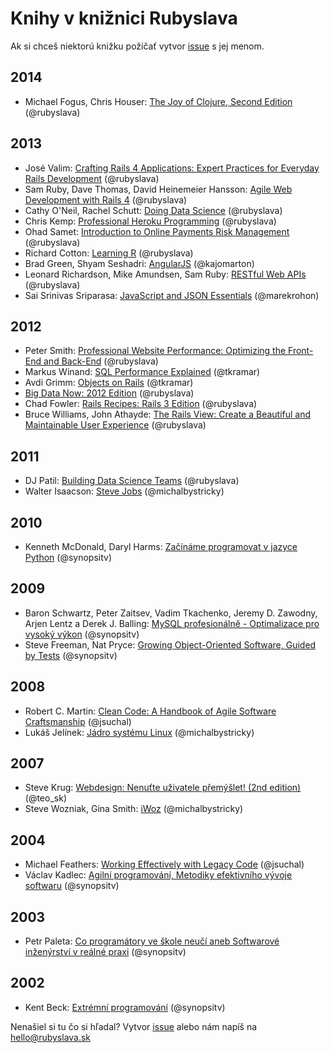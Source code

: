 Knihy v knižnici Rubyslava
==========================

Ak si chceš niektorú knižku požičať vytvor [issue](https://github.com/rubyslava/bookshelf/issues) s jej menom.

2014
----
- Michael Fogus, Chris Houser: [The Joy of Clojure, Second Edition](http://www.manning.com/fogus2/) (@rubyslava)

2013
----
- José Valim: [Crafting Rails 4 Applications: Expert Practices for Everyday Rails Development](http://www.amazon.com/Crafting-Rails-Applications-Practices-Development/dp/1937785556?tag=rubyslava0f-20) (@rubyslava)
- Sam Ruby, Dave Thomas, David Heinemeier Hansson: [Agile Web Development with Rails 4](http://www.amazon.com/Agile-Development-Rails-Facets-Ruby/dp/1937785564?tag=rubyslava0f-20) (@rubyslava)
- Cathy O'Neil, Rachel Schutt: [Doing Data Science](http://www.amazon.com/Doing-Data-Science-Straight-Frontline-ebook/dp/B00FRSNHDC?tag=rubyslava0f-20) (@rubyslava)
- Chris Kemp: [Professional Heroku Programming](http://www.amazon.com/Professional-Heroku-Programming-Wrox-Programmer/dp/1118508998?tag=rubyslava0f-20) (@rubyslava)
- Ohad Samet: [Introduction to Online Payments Risk Management](http://www.amazon.com/Introduction-Online-Payments-Management-ebook/dp/B00D9AR4MK/?tag=rubyslava0f-20) (@rubyslava)
- Richard Cotton: [Learning R](http://www.amazon.com/Learning-R-Richard-Cotton/dp/1449357105?tag=rubyslava0f-20) (@rubyslava)
- Brad Green, Shyam Seshadri: [AngularJS](http://www.amazon.com/AngularJS-Brad-Green/dp/1449344852?tag=rubyslava0f-20) (@kajomarton)
- Leonard Richardson, Mike Amundsen, Sam Ruby: [RESTful Web APIs](http://www.amazon.com/RESTful-Web-APIs-Leonard-Richardson/dp/1449358063?tag=rubyslava0f-20) (@rubyslava)
- Sai Srinivas Sriparasa: [JavaScript and JSON Essentials](http://www.packtpub.com/javascript-and-json-essentials/book) (@marekrohon)


2012
----
- Peter Smith: [Professional Website Performance: Optimizing the Front-End and Back-End](http://www.amazon.com/Professional-Website-Performance-Optimizing-Front-End/dp/1118487524?tag=rubyslava0f-20) (@rubyslava)
- Markus Winand: [SQL Performance Explained](http://www.amazon.com/SQL-Performance-Explained-Markus-Winand/dp/3950307826?tag=rubyslava0f-20) (@tkramar)
- Avdi Grimm: [Objects on Rails](http://objectsonrails.com/) (@tkramar)
- [Big Data Now: 2012 Edition](http://www.amazon.com/Big-Data-Now-Edition-ebook/dp/B0097E4EBQ/?tag=rubyslava0f-20) (@rubyslava)
- Chad Fowler: [Rails Recipes: Rails 3 Edition](http://www.amazon.com/Rails-Recipes-3-Chad-Fowler/dp/1934356778/?tag=rubyslava0f-20) (@rubyslava)
- Bruce Williams, John Athayde: [The Rails View: Create a Beautiful and Maintainable User Experience](http://www.amazon.com/Rails-View-Beautiful-Maintainable-Experience/dp/1934356875/?tag=rubyslava0f-20) (@rubyslava)


2011
----
- DJ Patil: [Building Data Science Teams](http://www.amazon.com/Building-Data-Science-Teams-ebook/dp/B005O4U3ZE?tag=rubyslava0f-20) (@rubyslava)
- Walter Isaacson: [Steve Jobs](http://www.martinus.sk/?uItem=111218) (@michalbystricky)

2010
----
- Kenneth McDonald, Daryl Harms: [Začínáme programovat v jazyce Python](http://knihy.cpress.cz/zaciname-programovat-v-jazyce-python-d2.html) (@synopsitv)

2009
----
- Baron Schwartz, Peter Zaitsev, Vadim Tkachenko, Jeremy D. Zawodny, Arjen Lentz a Derek J. Balling: [MySQL profesionálně - Optimalizace pro vysoký výkon](http://www.zonerpress.cz/mysql-profesionalne-optimalizace-pro-vysoky-vykon) (@synopsitv)
- Steve Freeman, Nat Pryce: [Growing Object-Oriented Software, Guided by Tests](http://www.amazon.com/Growing-Object-Oriented-Software-Guided-Tests/dp/0321503627?tag=rubyslava0f-20) (@synopsitv)

2008
----
- Robert C. Martin: [Clean Code: A Handbook of Agile Software Craftsmanship](http://www.amazon.com/Clean-Code-Handbook-Software-Craftsmanship/dp/0132350882?tag=rubyslava0f-20) (@jsuchal)
- Lukáš Jelínek: [Jádro systému Linux](http://knihy.cpress.cz/jadro-systemu-linux.html) (@michalbystricky)

2007
----
- Steve Krug: [Webdesign: Nenuťte uživatele přemýšlet! (2nd edition)](http://www.martinus.sk/?uItem=31983) (@teo_sk)
- Steve Wozniak, Gina Smith: [iWoz](http://www.martinus.sk/?uItem=43968) (@michalbystricky)

2004
----
- Michael Feathers: [Working Effectively with Legacy Code](http://www.amazon.com/Working-Effectively-Legacy-Michael-Feathers/dp/0131177052?tag=rubyslava0f-20) (@jsuchal)
- Václav Kadlec: [Agilní programování, Metodiky efektivního vývoje softwaru](http://knihy.cpress.cz/agilni-programovani.html) (@synopsitv)

2003
----
- Petr Paleta: [Co programátory ve škole neučí aneb Softwarové inženýrství v reálné praxi](http://knihy.cpress.cz/co-programatory-ve-skole-neuci.html) (@synopsitv)

2002
----
- Kent Beck: [Extrémní programování](http://www.martinus.sk/?uItem=11115) (@synopsitv)


Nenašiel si tu čo si hľadal? Vytvor [issue](https://github.com/rubyslava/bookshelf/issues) alebo nám napíš na hello@rubyslava.sk
